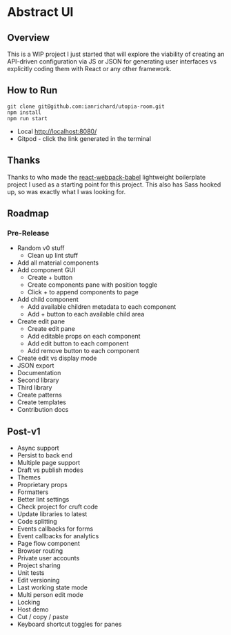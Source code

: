 # Abstract UI

## Overview

This is a WIP project I just started that will explore the viability of creating an API-driven configuration via JS or JSON for generating user interfaces vs explicitly coding them with React or any other framework.

## How to Run

```terminal
git clone git@github.com:ianrichard/utopia-room.git
npm install
npm run start
```

- Local [http://localhost:8080/](http://localhost:8080/)
- Gitpod - click the link generated in the terminal

## Thanks

Thanks to who made the [react-webpack-babel](https://github.com/ReactJSResources/react-webpack-babel) lightweight boilerplate project I used as a starting point for this project. This also has Sass hooked up, so was exactly what I was looking for.

## Roadmap

### Pre-Release

- Random v0 stuff
  - Clean up lint stuff
- Add all material components
- Add component GUI
  - Create + button
  - Create components pane with position toggle
  - Click + to append components to page
- Add child component
  - Add available children metadata to each component
  - Add + button to each available child area
- Create edit pane
  - Create edit pane
  - Add editable props on each component
  - Add edit button to each component
  - Add remove button to each component
- Create edit vs display mode
- JSON export
- Documentation
- Second library
- Third library
- Create patterns
- Create templates
- Contribution docs

## Post-v1

- Async support
- Persist to back end
- Multiple page support
- Draft vs publish modes 
- Themes
- Proprietary props
- Formatters 
- Better lint settings
- Check project for cruft code
- Update libraries to latest
- Code splitting 
- Events callbacks for forms
- Event callbacks for analytics
- Page flow component
- Browser routing
- Private user accounts
- Project sharing
- Unit tests
- Edit versioning
- Last working state mode
- Multi person edit mode
- Locking 
- Host demo
- Cut / copy / paste
- Keyboard shortcut toggles for panes